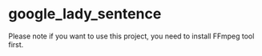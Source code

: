 # google_lady_sentence

Please note if you want to use this project, you need to install FFmpeg tool first.
